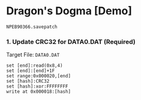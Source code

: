 #  Dragon's Dogma [Demo] 

`NPEB90366.savepatch`

### 1. Update CRC32 for DATA0.DAT (Required)

Target File: `DATA0.DAT`

```
set [end]:read(0x8,4)
set [end]:[end]+1F
set range:0x000020,[end]
set [hash]:CRC32
set [hash]:xor:FFFFFFFF
write at 0x000018:[hash]
```

